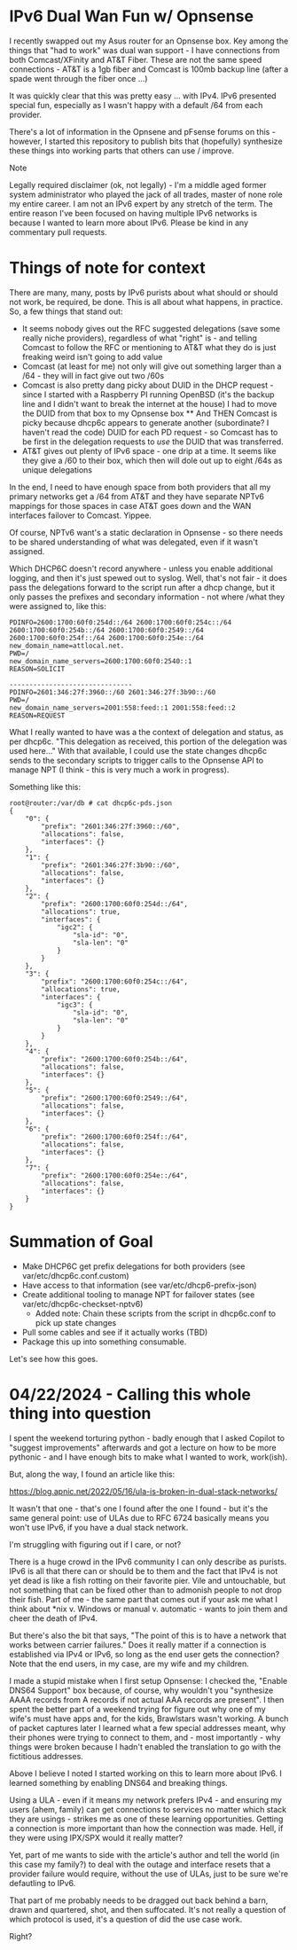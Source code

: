 # IPv6 Dual Wan Fun w/ Opnsense

I recently swapped out my Asus router for an Opnsense box.  Key among the things that "had to work" was dual wan support - I have connections from both Comcast/XFinity and AT&T Fiber.  These are not the same speed connections - AT&T is a 1gb fiber and Comcast is 100mb backup line (after a spade went through the fiber once ...) 

It was quickly clear that this was pretty easy ... with IPv4.  IPv6 presented special fun, especially as I wasn't happy with a default /64 from each provider.

There's a lot of information in the Opnsene and pFsense forums on this - however, I started this repository to publish bits that (hopefully) synthesize these things into working parts that others can use / improve. 

> [!NOTE]
> Legally required disclaimer (ok, not legally) - I'm a middle aged former system administrator who played the jack of all trades, master of none role my entire career.  I am not an IPv6 expert by any stretch of the term.  The entire reason I've been focused on having multiple IPv6 networks is because I wanted to learn more about IPv6.  Please be kind in any commentary pull requests.

# Things of note for context
There are many, many, posts by IPv6 purists about what should or should not work, be required, be done.  This is all about what happens, in practice.  So, a few things that stand out:

* It seems nobody gives out the RFC suggested delegations (save some really niche providers), regardless of what "right" is - and telling Comcast to follow the RFC or mentioning to AT&T what they do is just freaking weird isn't going to add value
* Comcast (at least for me) not only will give out something larger than a /64 - they will in fact give out two /60s
* Comcast is also pretty dang picky about DUID in the DHCP request - since I started with a Raspberry PI running OpenBSD (it's the backup line and I didn't want to break the internet at the house) I had to move the DUID from that box to my Opnsense box
** And THEN Comcast is picky because dhcp6c appears to generate another (subordinate? I haven't read the code) DUID for each PD request - so Comcast has to be first in the delegation requests to _use_ the DUID that was transferred. 
* AT&T gives out plenty of  IPv6 space - one drip at a time.  It seems like they give a /60 to their box, which then will dole out up to eight /64s as unique delegations

In the end, I need to have enough space from both providers that all my primary networks get a /64 from AT&T and they have separate NPTv6 mappings for those spaces in case AT&T goes down and the WAN interfaces failover to Comcast.   Yippee.

Of course, NPTv6 want's a static declaration in Opnsense - so there needs to be shared understanding of what was delegated, even if it wasn't assigned. 

Which DHCP6C doesn't record anywhere  - unless you enable additional logging, and then it's just spewed out to syslog. Well, that's not fair - it does pass the delegations forward to the script run after a dhcp change, but it only passes the prefixes and secondary information - not where /what they were assigned to, like this:

```
PDINFO=2600:1700:60f0:254d::/64 2600:1700:60f0:254c::/64 2600:1700:60f0:254b::/64 2600:1700:60f0:2549::/64 2600:1700:60f0:254f::/64 2600:1700:60f0:254e::/64 
new_domain_name=attlocal.net. 
PWD=/
new_domain_name_servers=2600:1700:60f0:2540::1 
REASON=SOLICIT

-------------------------------
PDINFO=2601:346:27f:3960::/60 2601:346:27f:3b90::/60 
PWD=/
new_domain_name_servers=2001:558:feed::1 2001:558:feed::2 
REASON=REQUEST

```

What I really wanted to have was a the context of delegation and status, as per dhcp6c.  "This delegation as received, this portion of the delegation was used here..."  With that available, I could use the state changes dhcp6c sends to the secondary scripts to trigger calls to the Opnsense API to manage NPT (I think - this is very much a work in progress).

Something like this:

```
root@router:/var/db # cat dhcp6c-pds.json 
{
    "0": {
        "prefix": "2601:346:27f:3960::/60",
        "allocations": false,
        "interfaces": {}
    },
    "1": {
        "prefix": "2601:346:27f:3b90::/60",
        "allocations": false,
        "interfaces": {}
    },
    "2": {
        "prefix": "2600:1700:60f0:254d::/64",
        "allocations": true,
        "interfaces": {
            "igc2": {
                "sla-id": "0",
                "sla-len": "0"
            }
        }
    },
    "3": {
        "prefix": "2600:1700:60f0:254c::/64",
        "allocations": true,
        "interfaces": {
            "igc3": {
                "sla-id": "0",
                "sla-len": "0"
            }
        }
    },
    "4": {
        "prefix": "2600:1700:60f0:254b::/64",
        "allocations": false,
        "interfaces": {}
    },
    "5": {
        "prefix": "2600:1700:60f0:2549::/64",
        "allocations": false,
        "interfaces": {}
    },
    "6": {
        "prefix": "2600:1700:60f0:254f::/64",
        "allocations": false,
        "interfaces": {}
    },
    "7": {
        "prefix": "2600:1700:60f0:254e::/64",
        "allocations": false,
        "interfaces": {}
    }
}
```
# Summation of Goal
* Make DHCP6C get prefix delegations for both providers (see var/etc/dhcp6c.conf.custom)
* Have access to that information (see var/etc/dhcp6-prefix-json)
* Create additional tooling to manage NPT for failover states (see var/etc/dhcp6c-checkset-nptv6)
  * Added note: Chain these scripts from the script in dhcp6c.conf to pick up state changes 
* Pull some cables and see if it actually works (TBD)
* Package this up into something consumable. 

Let's see how this goes.

# 04/22/2024 - Calling this whole thing into question
I spent the weekend torturing python - badly enough that I asked Copilot to "suggest improvements" afterwards and got a lecture on how to be more pythonic - and I have enough bits to make what I wanted to work, work(ish).

But, along the way, I found an article like this:

https://blog.apnic.net/2022/05/16/ula-is-broken-in-dual-stack-networks/

It wasn't that one - that's one I found after the one I found - but it's the same general point: use of ULAs due to RFC 6724 basically means you won't use IPv6, if you have a dual stack network.

I'm struggling with figuring out if I care, or not?  

There is a huge crowd in the IPv6 community I can only describe as purists.  IPv6 is all that there can or should be to them and the fact that IPv4 is not yet dead is like a fish rotting on their favorite pier.  Vile and untouchable, but not something that can be fixed other than to admonish people to not drop their fish.  Part of me - the same part that comes out if your ask me what I think about *nix v. Windows or manual v. automatic - wants to join them and cheer the death of IPv4.   

But there's also the bit that says, "The point of this is to have a network that works between carrier failures."  Does it really matter if a connection is established via IPv4 or IPv6, so long as the end user gets the connection?   Note that the end users, in my case, are my wife and my children.

I made a stupid mistake when I first setup Opnsense: I checked the, "Enable DNS64 Support" box because, of course, why wouldn't you "synthesize AAAA records from A records if not actual AAA records are present".   I then spent the better part of a weekend trying for figure out why one of my wife's must have apps and, for the kids, Brawlstars wasn't working.  A bunch of packet captures later I learned what a few special addresses meant, why their phones were trying to connect to them, and - most importantly - why things were broken because I hadn't enabled the translation to go with the fictitious addresses.

Above I believe I noted I started working on this to learn more about IPv6.  I learned something by enabling DNS64 and breaking things.   

Using a ULA - even if it means my network prefers IPv4 - and ensuring my users (ahem, family) can get connections to services no matter which stack they are usings - strikes me as one of these learning opportunities.   Getting a connection is more important than how the connection was made.  Hell, if they were using IPX/SPX would it really matter?

Yet, part of me wants to side with the article's author and tell the world (in this case my family?) to deal with the outage and interface resets that a provider failure would require, without the use of ULAs, just to be sure we're defautling to IPv6.

That part of me probably needs to be dragged out back behind a barn, drawn and quartered, shot, and then suffocated.  It's not really a question of which protocol is used, it's a question of did the use case work.

Right?

